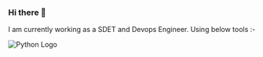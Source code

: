 ### Hi there 👋
I am currently working as a SDET and Devops Engineer. Using below tools :-


![Python Logo](https://www.python.org/static/community_logos/python-logo.png)

<!--
**ayshkatheria/ayshkatheria** is a ✨ _special_ ✨ repository because its `README.md` (this file) appears on your GitHub profile.

Here are some ideas to get you started:

- 🔭 I’m currently working on ...
- 🌱 I’m currently learning ...
- 👯 I’m looking to collaborate on ...
- 🤔 I’m looking for help with ...
- 💬 Ask me about ...
- 📫 How to reach me: ...
- 😄 Pronouns: ...
- ⚡ Fun fact: ...
-->
